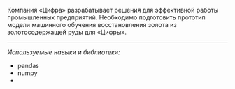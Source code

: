 Компания «Цифра» разрабатывает решения для эффективной работы промышленных предприятий. Необходимо подготовить прототип модели машинного обучения восстановления золота из золотосодержащей руды для «Цифры». 

---------

*Используемые навыки и библиотеки:*

- pandas
- numpy
- 